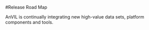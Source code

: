 #Release Road Map

AnVIL is continually integrating new high-value data sets, platform components and tools.
